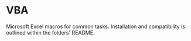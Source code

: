 # VBA

Microsoft Excel macros for common tasks. Installation and compatibility is outlined within the folders' README.
